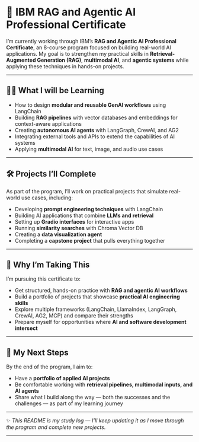 # 📘 IBM RAG and Agentic AI Professional Certificate

I’m currently working through IBM’s **RAG and Agentic AI Professional Certificate**, an 8-course program focused on building real-world AI applications. My goal is to strengthen my practical skills in **Retrieval-Augmented Generation (RAG)**, **multimodal AI**, and **agentic systems** while applying these techniques in hands-on projects.

---

## 🧑‍💻 What I will be Learning

* How to design **modular and reusable GenAI workflows** using LangChain
* Building **RAG pipelines** with vector databases and embeddings for context-aware applications
* Creating **autonomous AI agents** with LangGraph, CrewAI, and AG2
* Integrating external tools and APIs to extend the capabilities of AI systems
* Applying **multimodal AI** for text, image, and audio use cases

---

## 🛠 Projects I’ll Complete

As part of the program, I’ll work on practical projects that simulate real-world use cases, including:

* Developing **prompt engineering techniques** with LangChain
* Building AI applications that combine **LLMs and retrieval**
* Setting up **Gradio interfaces** for interactive apps
* Running **similarity searches** with Chroma Vector DB
* Creating a **data visualization agent**
* Completing a **capstone project** that pulls everything together

---

## 🎯 Why I’m Taking This

I’m pursuing this certificate to:

* Get structured, hands-on practice with **RAG and agentic AI workflows**
* Build a portfolio of projects that showcase **practical AI engineering skills**
* Explore multiple frameworks (LangChain, LlamaIndex, LangGraph, CrewAI, AG2, MCP) and compare their strengths
* Prepare myself for opportunities where **AI and software development intersect**

---

## 🌱 My Next Steps

By the end of the program, I aim to:

* Have a **portfolio of applied AI projects**
* Be comfortable working with **retrieval pipelines, multimodal inputs, and AI agents**
* Share what I build along the way — both the successes and the challenges — as part of my learning journey

---

✨ *This README is my study log — I’ll keep updating it as I move through the program and complete new projects.*

---


